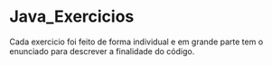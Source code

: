 # Java_Exercicios
Cada exercicio foi feito de forma individual e em grande parte tem o enunciado para descrever a finalidade do código.

